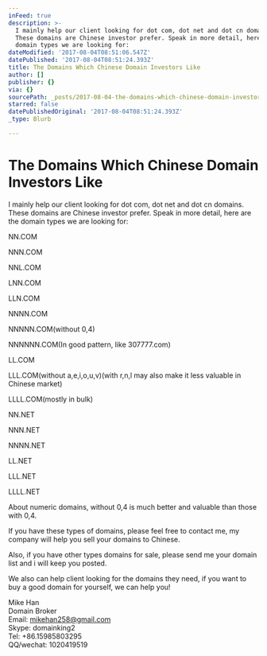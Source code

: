 ```yaml
---
inFeed: true
description: >-
  I mainly help our client looking for dot com, dot net and dot cn domains.
  These domains are Chinese investor prefer. Speak in more detail, here are the
  domain types we are looking for:
dateModified: '2017-08-04T08:51:06.547Z'
datePublished: '2017-08-04T08:51:24.393Z'
title: The Domains Which Chinese Domain Investors Like
author: []
publisher: {}
via: {}
sourcePath: _posts/2017-08-04-the-domains-which-chinese-domain-investors-like.md
starred: false
datePublishedOriginal: '2017-08-04T08:51:24.393Z'
_type: Blurb

---
```

# **The Domains Which Chinese Domain Investors Like**

I mainly help our client looking for dot com, dot net and dot cn domains. These domains are Chinese investor prefer. Speak in more detail, here are the domain types we are looking for:

NN.COM

NNN.COM

NNL.COM

LNN.COM

LLN.COM

NNNN.COM

NNNNN.COM(without 0,4)

NNNNNN.COM(In good pattern, like 307777.com)

LL.COM

LLL.COM(without a,e,i,o,u,v)(with r,n,l may also make it less valuable in Chinese market)

LLLL.COM(mostly in bulk)

NN.NET

NNN.NET

NNNN.NET

LL.NET

LLL.NET

LLLL.NET

About numeric domains, without 0,4 is much better and valuable than those with 0,4\. 

If you have these types of domains, please feel free to contact me, my company will help you sell your domains to Chinese. 

Also, if you have other types domains for sale, please send me your domain list and i will keep you posted.

We also can help client looking for the domains they need, if you want to buy a good domain for yourself, we can help you!

Mike Han  
Domain Broker  
Email: [mikehan258@gmail.com][0]  
Skype: domainking2  
Tel: +86.15985803295  
QQ/wechat: 1020419519

[0]: mailto:mikehan258@gmail.com "mailto:mikehan258@gmail.com"